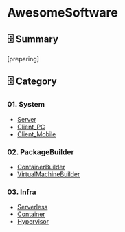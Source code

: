 # AwesomeSoftware

## :file_cabinet: Summary
[preparing]

## :file_cabinet: Category

### 01. System
- [Server](./System-Server/README.md)
- [Client_PC](./System-Client_PC/README.md)
- [Client_Mobile](./System-Client_Mobile/README.md)

### 02. PackageBuilder
- [ContainerBuilder]()
- [VirtualMachineBuilder]()

### 03. Infra
- [Serverless](./Infra-Serverless/README.md)
- [Container](./Infra-Container/README.md)
- [Hypervisor](./Infra-Hypervisor/README.md)
